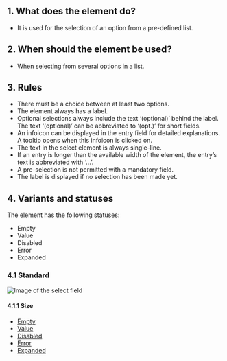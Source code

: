 ## 1. What does the element do?
*   It is used for the selection of an option from a pre-defined list.

## 2. When should the element be used?
*   When selecting from several options in a list.

## 3. Rules
*   There must be a choice between at least two options.
*   The element always has a label.
*   Optional selections always include the text ‘(optional)’ behind the label. The text ‘(optional)’ can be abbreviated to ‘(opt.)’ for short fields.
*   An infoicon can be displayed in the entry field for detailed explanations. A tooltip opens when this infoicon is clicked on.
*   The text in the select element is always single-line.
*   If an entry is longer than the available width of the element, the entry’s text is abbreviated with ‘…’.
*   A pre-selection is not permitted with a mandatory field.
*   The label is displayed if no selection has been made yet.


## 4. Variants and statuses
The element has the following statuses:
*   Empty
*   Value
*   Disabled
*   Error
*   Expanded

### 4.1 Standard
![Image of the select field](https://raw.githubusercontent.com/sbb-design-systems/sbb-design-system/master/mobile/elements/select/images/ME16_Default.png 'class: image')


#### 4.1.1 Size
*   [Empty](https://sbb.invisionapp.com/d/main#/console/14051805/313166994/inspect)
*   [Value](https://sbb.invisionapp.com/d/main#/console/14051805/313166997/inspect)
*   [Disabled](https://sbb.invisionapp.com/d/main#/console/14051805/313166993/inspect)
*   [Error](https://sbb.invisionapp.com/d/main#/console/14051805/313166995/inspect)
*   [Expanded](https://sbb.invisionapp.com/d/main#/console/14051805/313166996/inspect)